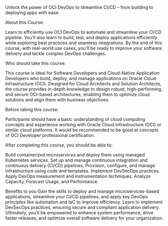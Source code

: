 Unlock the power of OCI DevOps to streamline CI/CD – from building to deploying apps with ease.

About this Course:

Learn to efficiently use OCI DevOps to automate and streamline your CI/CD pipeline. You’ll also learn to build, test, and deploy applications efficiently while exploring best practices and seamless integrations. By the end of this course, with real-world use cases, you’ll be ready to improve your software delivery and tackle complex DevOps challenges.

Who should take this course:

This course is ideal for Software Developers and Cloud-Native Application Developers who build, deploy, and manage applications on Oracle Cloud Infrastructure (OCI).
Designed for Cloud Architects and Solution Architects, the course provides in-depth knowledge to design robust, high-performing, and secure OCI-based architectures, enabling them to optimize cloud solutions and align them with business objectives.
 

Before taking this course:

Participants should have a basic understanding of cloud computing concepts and experience working with Oracle Cloud Infrastructure (OCI) or similar cloud platforms. It would be recommended to be good at concepts of OCI Developer professional certification.

After completing this course, you should be able to:

Build containerized microservices and deploy them using managed Kubernetes services.
Set up and manage continuous integration and continuous delivery (CI/CD) pipelines.
Provision, configure, and manage infrastructure using code and templates.
Implement DevSecOps practices.
Apply DevOps measurement and instrumentation techniques.
Analyze Capacity, Forecast Usage, and Performance.
 

Benefits to you
Gain the skills to deploy and manage microservices-based applications, streamline your CI/CD pipelines, and apply key DevOps principles like automation and IaC to improve efficiency. Learn to implement DevSecOps practices, ensuring secure and compliant application delivery. Ultimately, you’ll be empowered to enhance system performance, drive faster releases, and optimize overall software delivery for your organization.

